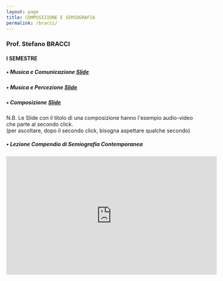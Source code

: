 ```yaml
---
layout: page
title: COMPOSIZIONE E SEMIOGRAFIA
permalink: /bracci/
---
```


### Prof. Stefano BRACCI
#### I SEMESTRE



##### • Musica e Comunicazione <a href="https://mastercontemporanea.github.io/musicacomunicazione/assets/player/KeynoteDHTMLPlayer.html#0" target="_blank"> Slide</a>  



##### • Musica e Percezione <a href="https://mastercontemporanea.github.io/musicapercezione/assets/player/KeynoteDHTMLPlayer.html#0" target="_blank"> Slide</a>  




##### • Composizione <a href="https://mastercontemporanea.github.io/composizione01/assets/player/KeynoteDHTMLPlayer.html#0" target="_blank"> Slide</a>  




N.B. Le Slide con il titolo di una composizione hanno l'esempio audio-video che parte al secondo click.   
(per ascoltare, dopo il secondo click, bisogna aspettare qualche secondo)

##### • Lezione Compendio di Semiografia Contemporanea

<iframe width="560" height="315" src="https://www.youtube.com/embed/Kg_l3WcaQf4" frameborder="0" allow="accelerometer; autoplay; encrypted-media; gyroscope; picture-in-picture" allowfullscreen></iframe>
